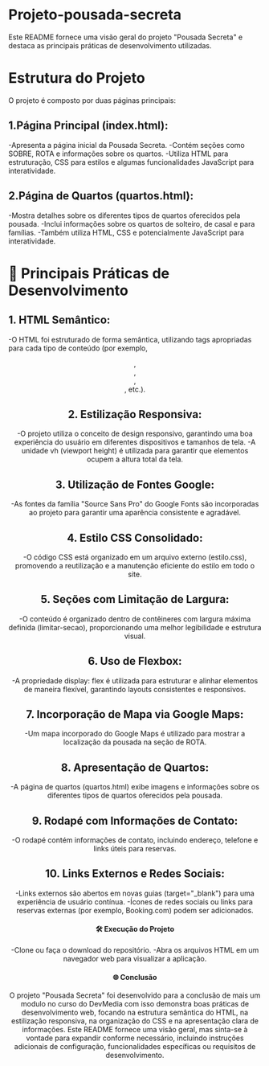 # Projeto-pousada-secreta

Este README fornece uma visão geral do projeto "Pousada Secreta" e destaca as principais práticas de desenvolvimento utilizadas.

# Estrutura do Projeto

O projeto é composto por duas páginas principais:

## 1.Página Principal (index.html):

-Apresenta a página inicial da Pousada Secreta.
-Contém seções como SOBRE, ROTA e informações sobre os quartos.
-Utiliza HTML para estruturação, CSS para estilos e algumas funcionalidades JavaScript para interatividade.

## 2.Página de Quartos (quartos.html):

-Mostra detalhes sobre os diferentes tipos de quartos oferecidos pela pousada.
-Inclui informações sobre os quartos de solteiro, de casal e para famílias.
-Também utiliza HTML, CSS e potencialmente JavaScript para interatividade.

# 🚀 Principais Práticas de Desenvolvimento

## 1. HTML Semântico:
 -O HTML foi estruturado de forma semântica, utilizando tags apropriadas para cada tipo de conteúdo (por exemplo, <header>, <nav>, <section>, <article>, etc.).
 
## 2. Estilização Responsiva:
-O projeto utiliza o conceito de design responsivo, garantindo uma boa experiência do usuário em diferentes dispositivos e tamanhos de tela.
-A unidade vh (viewport height) é utilizada para garantir que elementos ocupem a altura total da tela.

## 3. Utilização de Fontes Google:
-As fontes da família "Source Sans Pro" do Google Fonts são incorporadas ao projeto para garantir uma aparência consistente e agradável.

## 4. Estilo CSS Consolidado:
-O código CSS está organizado em um arquivo externo (estilo.css), promovendo a reutilização e a manutenção eficiente do estilo em todo o site.

## 5. Seções com Limitação de Largura:
-O conteúdo é organizado dentro de contêineres com largura máxima definida (limitar-secao), proporcionando uma melhor legibilidade e estrutura visual.

## 6. Uso de Flexbox:
-A propriedade display: flex é utilizada para estruturar e alinhar elementos de maneira flexível, garantindo layouts consistentes e responsivos.

## 7. Incorporação de Mapa via Google Maps:
-Um mapa incorporado do Google Maps é utilizado para mostrar a localização da pousada na seção de ROTA.

## 8. Apresentação de Quartos:
-A página de quartos (quartos.html) exibe imagens e informações sobre os diferentes tipos de quartos oferecidos pela pousada.

## 9. Rodapé com Informações de Contato:
-O rodapé contém informações de contato, incluindo endereço, telefone e links úteis para reservas.

## 10. Links Externos e Redes Sociais:
-Links externos são abertos em novas guias (target="_blank") para uma experiência de usuário contínua.
-Ícones de redes sociais ou links para reservas externas (por exemplo, Booking.com) podem ser adicionados.

# 🛠️ Execução do Projeto
-Clone ou faça o download do repositório.
-Abra os arquivos HTML em um navegador web para visualizar a aplicação.
# 🌐 Conclusão
O projeto "Pousada Secreta" foi desenvolvido para a conclusão de mais um modulo no curso do DevMedia com isso demonstra boas práticas de desenvolvimento web, focando na estrutura semântica do HTML, na estilização responsiva, na organização do CSS e na apresentação clara de informações. 
Este README fornece uma visão geral, mas sinta-se à vontade para expandir conforme necessário, incluindo instruções adicionais de configuração, funcionalidades específicas ou requisitos de desenvolvimento.


